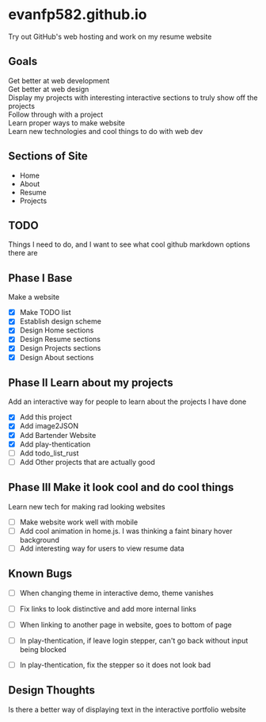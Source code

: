 # evanfp582.github.io
Try out GitHub's web hosting and work on my resume website

## Goals 
Get better at web development  
Get better at web design  
Display my projects with interesting interactive sections to truly show off the projects  
Follow through with a project  
Learn proper ways to make website  
Learn new technologies and cool things to do with web dev  

## Sections of Site
- Home
- About
- Resume
- Projects

## TODO
Things I need to do, and I want to see what cool github markdown options there are

## Phase I Base
Make a website
- [x] Make TODO list
- [x] Establish design scheme
- [x] Design Home sections
- [x] Design Resume sections
- [x] Design Projects sections
- [x] Design About sections

## Phase II Learn about my projects
Add an interactive way for people to learn about the projects I have done 
- [x] Add this project
- [x] Add image2JSON
- [x] Add Bartender Website
- [x] Add play-thentication
- [ ] Add todo_list_rust
- [ ] Add Other projects that are actually good

## Phase III Make it look cool and do cool things
Learn new tech for making rad looking websites
- [ ] Make website work well with mobile
- [ ] Add cool animation in home.js. I was thinking a faint binary hover background 
- [ ] Add interesting way for users to view resume data

## Known Bugs
- [ ] When changing theme in interactive demo, theme vanishes
- [ ] Fix links to look distinctive and add more internal links 
- [ ] When linking to another page in website, goes to bottom of page
- [ ] In play-thentication, if leave login stepper, can't go back without input being blocked
- [ ] In play-thentication, fix the stepper so it does not look bad


## Design Thoughts
Is there a better way of displaying text in the interactive portfolio website